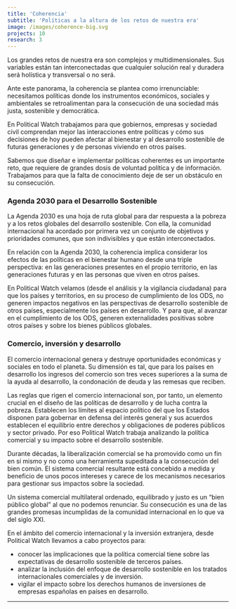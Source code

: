 ```yaml
---
title: 'Coherencia'
subtitle: 'Políticas a la altura de los retos de nuestra era'
image: /images/coherence-big.svg
projects: 10
research: 3
---
```


<md-content>

Los grandes retos de nuestra era son complejos y multidimensionales. Sus variables están tan interconectadas que cualquier solución real y duradera será holística y transversal o no será.

Ante este panorama, la coherencia se plantea como irrenunciable: necesitamos políticas donde los instrumentos económicos, sociales y ambientales se retroalimentan para la consecución de una sociedad más justa, sostenible y democrática.

En Political Watch trabajamos para que gobiernos, empresas y sociedad civil comprendan mejor las interacciones entre políticas y cómo sus decisiones de hoy pueden afectar al bienestar y al desarrollo sostenible de futuras generaciones y de personas viviendo en otros países.

Sabemos que diseñar e implementar políticas coherentes es un importante reto, que requiere de grandes dosis de voluntad política y de información. Trabajamos para que la falta de conocimiento deje de ser un obstáculo en su consecución.

### Agenda 2030 para el Desarrollo Sostenible

La Agenda 2030 es una hoja de ruta global para dar respuesta a la pobreza y a los retos globales del desarrollo sostenible. Con ella, la comunidad internacional ha acordado por primera vez un conjunto de objetivos y prioridades comunes, que son indivisibles y que están interconectados.

En relación con la Agenda 2030, la coherencia implica considerar los efectos de las políticas en el bienestar humano desde una triple perspectiva: en las generaciones presentes en el propio territorio, en las generaciones futuras y en las personas que viven en otros países.

En Political Watch velamos (desde el análisis y la vigilancia ciudadana) para que los países y territorios, en su proceso de cumplimiento de los ODS, no generen impactos negativos en las perspectivas de desarrollo sostenible de otros países, especialmente los países en desarrollo. Y para que, al avanzar en el cumplimiento de los ODS, generen externalidades positivas sobre otros países y sobre los bienes públicos globales.

### Comercio, inversión y desarrollo

El comercio internacional genera y destruye oportunidades económicas y sociales en todo el planeta. Su dimensión es tal, que para los países en desarrollo los ingresos del comercio son tres veces superiores a la suma de la ayuda al desarrollo, la condonación de deuda y las remesas que reciben.

Las reglas que rigen el comercio internacional son, por tanto, un elemento crucial en el diseño de las políticas de desarrollo y de lucha contra la pobreza. Establecen los límites al espacio político del que los Estados disponen para gobernar en defensa del interés general y sus acuerdos establecen el equilibrio entre derechos y obligaciones de poderes públicos y sector privado. Por eso Political Watch trabaja analizando la política comercial y su impacto sobre el desarrollo sostenible.

Durante décadas, la liberalización comercial se ha promovido como un fin en sí mismo y no como una herramienta supeditada a la consecución del bien común. El sistema comercial resultante está concebido a medida y beneficio de unos pocos intereses y carece de los mecanismos necesarios para gestionar sus impactos sobre la sociedad.

Un sistema comercial multilateral ordenado, equilibrado y justo es un “bien público global” al que no podemos renunciar. Su consecución es una de las grandes promesas incumplidas de la comunidad internacional en lo que va del siglo XXI.

En el ámbito del comercio internacional y la inversión extranjera, desde Political Watch llevamos a cabo proyectos para:

* conocer las implicaciones que la política comercial tiene sobre las expectativas de desarrollo sostenible de terceros países.
* analizar la inclusión del enfoque de desarrollo sostenible en los tratados internacionales comerciales y de inversión.
* vigilar el impacto sobre los derechos humanos de inversiones de empresas españolas en países en desarrollo.

</md-content>

---

<projects></projects>

<research></research>
